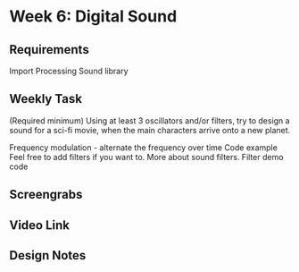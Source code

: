 <h1>Week 6: Digital Sound</h1>

<h2>Requirements</h2>
Import Processing Sound library

<h2>Weekly Task</h2>

(Required minimum) Using at least 3 oscillators and/or filters, try to design a sound for a sci-fi movie, when the main characters arrive onto a new planet.

Frequency modulation - alternate the frequency over time Code example Feel free to add filters if you want to. More about sound filters. Filter demo code

<h2>Screengrabs</h2>

<h2>Video Link</h2>

<h2>Design Notes</h2>
